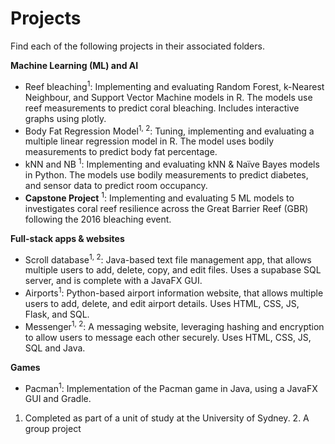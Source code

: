 # Projects

Find each of the following projects in their associated folders.

**Machine Learning (ML) and AI** 
- Reef bleaching<sup>1</sup>: Implementing and evaluating Random Forest, k-Nearest Neighbour, and Support Vector Machine models in R.
The models use reef measurements to predict coral bleaching.
Includes interactive graphs using plotly.
- Body Fat Regression Model<sup>1, 2</sup>: Tuning, implementing and evaluating a multiple linear regression model in R.
The model uses bodily measurements to predict body fat percentage.
- kNN and NB <sup>1</sup>: Implementing and evaluating kNN & Naïve Bayes models in Python.
The models use bodily measurements to predict diabetes, and sensor data to predict room occupancy.
- **Capstone Project** <sup>1</sup>: Implementing and evaluating 5 ML models to investigates coral reef resilience across the Great Barrier Reef (GBR) following the 2016 bleaching event.

**Full-stack apps & websites** 
- Scroll database<sup>1, 2</sup>: Java-based text file management app, that allows multiple users to add, delete, copy, and edit files.
Uses a supabase SQL server, and is complete with a JavaFX GUI.
- Airports<sup>1</sup>: Python-based airport information website, that allows multiple users to add, delete, and edit airport details.
Uses HTML, CSS, JS, Flask, and SQL.
- Messenger<sup>1, 2</sup>: A messaging website, leveraging hashing and encryption to allow users to message each other securely.
Uses HTML, CSS, JS, SQL and Java.

**Games**
- Pacman<sup>1</sup>: Implementation of the Pacman game in Java, using a JavaFX GUI and Gradle.

1. Completed as part of a unit of study at the University of Sydney. 2. A group project
